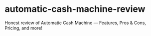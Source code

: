 # automatic-cash-machine-review
 Honest review of Automatic Cash Machine — Features, Pros &amp; Cons, Pricing, and more!
